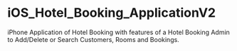# iOS_Hotel_Booking_ApplicationV2
iPhone Application of Hotel Booking with features of a Hotel Booking Admin to Add/Delete or Search Customers, Rooms and Bookings. 
